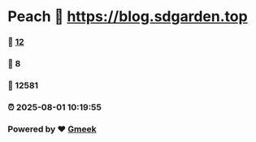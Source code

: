 # Peach :link: https://blog.sdgarden.top 
### :page_facing_up: [12](https://blog.sdgarden.top/tag.html) 
### :speech_balloon: 8 
### :hibiscus: 12581 
### :alarm_clock: 2025-08-01 10:19:55 
### Powered by :heart: [Gmeek](https://github.com/Meekdai/Gmeek)
